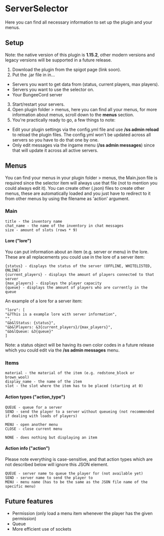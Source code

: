 # ServerSelector
Here you can find all necessary information to set up the plugin and your menus.

## Setup
Note: the native version of this plugin is **1.15.2**, other modern versions and legacy versions will be supported in a future release.
1. Download the plugin from the spigot page (link soon).
2. Put the .jar file in in...
- Servers you want to get data from (status, current players, max players).
- Servers you want to use the selector on.
- Your BungeeCord server
3. Start/restart your servers.
4. Open plugin folder > menus, here you can find all your menus, for more information about menus, scroll down to the **menus** section. 
5. You're practically ready to go, a few things to note:
- Edit your plugin settings via the config.yml file and use **/ss admin reload** to reload the plugin files. The config.yml won't be updated across all servers so you have to do that one by one.
- Only edit messages via the ingame menu (**/ss admin messages**) since that will update it across all active servers.


## Menus
You can find your menus in your plugin folder > menus, the Main.json file is required since the selector item will always use that file (not to mention you could always edit it).  You can create other (.json) files to create other menus, these are automatically loaded and you just have to redirect to it from other menus by using the filename as 'action' argument.

### Main
```
title - the inventory name
chat_name - the name of the inventory in chat messages
size - amount of slots (rows * 9)
```
#### Lore ("lore")
You can put information about an item (e.g. server or menu) in the lore. These are all replacements you could use in the lore of a server item:
```
{status} - displays the status of the server (OFFLINE, WHITELISTED, ONLINE)
{current_players} - displays the amount of players connected to that server
{max_players} - displays the player capacity
{queue} - displays the amount of players who are currently in the queue
```
An example of a lore for a server item:
```
"lore": [
"&7This is a example lore with server information",
"",
"&b&lStatus: {status}",
"&b&lPlayers: &3{current_players}/{max_players}",
"&b&lQueue: &3{queue}"
]
```
Note: a status object will be having its own color codes in a future release which you could edit via the **/ss admin messages** menu.
### Items
```
material - the material of the item (e.g. redstone_block or brown_wool)
display_name - the name of the item
slot - the slot where the item has to be placed (starting at 0)
```
#### Action types ("action_type")
```
QUEUE - queue for a server
SEND - send the player to a server without queueing (not recommended if dealing with loads of players)

MENU - open another menu
CLOSE - close current menu

NONE - does nothing but displaying an item
```

#### Action info ("action")
Please note everything is case-sensitive, and that action types which are not described below will ignore
this JSON element.
```
QUEUE - server name to queue the player for (not available yet)
SEND - server name to send the player to
MENU - menu name (has to be the same as the JSON file name of the specific menu)
```
## Future features
- Permission (only load a menu item whenever the player has the given permission)
- Queue
- More efficient use of sockets